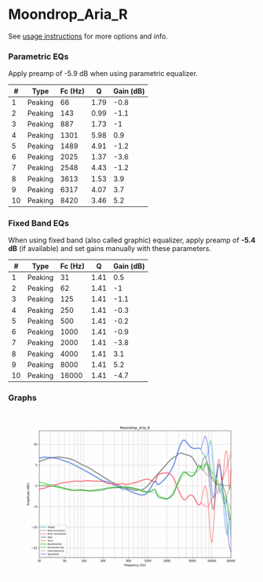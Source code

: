 # Moondrop_Aria_R
See [usage instructions](https://github.com/jaakkopasanen/AutoEq#usage) for more options and info.

### Parametric EQs
Apply preamp of -5.9 dB when using parametric equalizer.

|   # | Type    |   Fc (Hz) |    Q |   Gain (dB) |
|-----|---------|-----------|------|-------------|
|   1 | Peaking |        66 | 1.79 |        -0.8 |
|   2 | Peaking |       143 | 0.99 |        -1.1 |
|   3 | Peaking |       887 | 1.73 |        -1   |
|   4 | Peaking |      1301 | 5.98 |         0.9 |
|   5 | Peaking |      1489 | 4.91 |        -1.2 |
|   6 | Peaking |      2025 | 1.37 |        -3.6 |
|   7 | Peaking |      2548 | 4.43 |        -1.2 |
|   8 | Peaking |      3613 | 1.53 |         3.9 |
|   9 | Peaking |      6317 | 4.07 |         3.7 |
|  10 | Peaking |      8420 | 3.46 |         5.2 |

### Fixed Band EQs
When using fixed band (also called graphic) equalizer, apply preamp of **-5.4 dB** (if available) and set gains manually with these parameters.

|   # | Type    |   Fc (Hz) |    Q |   Gain (dB) |
|-----|---------|-----------|------|-------------|
|   1 | Peaking |        31 | 1.41 |         0.5 |
|   2 | Peaking |        62 | 1.41 |        -1   |
|   3 | Peaking |       125 | 1.41 |        -1.1 |
|   4 | Peaking |       250 | 1.41 |        -0.3 |
|   5 | Peaking |       500 | 1.41 |        -0.2 |
|   6 | Peaking |      1000 | 1.41 |        -0.9 |
|   7 | Peaking |      2000 | 1.41 |        -3.8 |
|   8 | Peaking |      4000 | 1.41 |         3.1 |
|   9 | Peaking |      8000 | 1.41 |         5.2 |
|  10 | Peaking |     16000 | 1.41 |        -4.7 |

### Graphs
![](./Moondrop_Aria_R.png)
